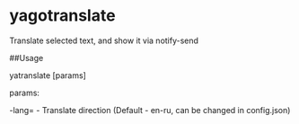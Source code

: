 # yagotranslate
Translate selected text, and show it via notify-send

##Usage

yatranslate [params]

params:

-lang=<from-to> - Translate direction (Default - en-ru, can be changed in config.json)